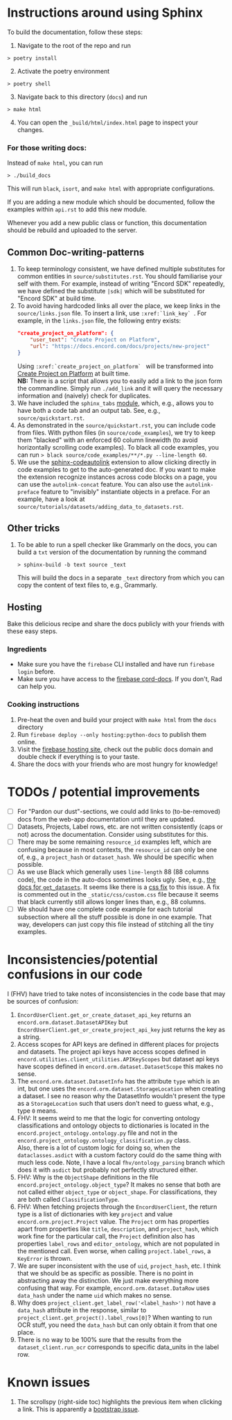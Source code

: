 # Instructions around using Sphinx

To build the documentation, follow these steps:

1. Navigate to the root of the repo and run 
```shell
> poetry install
```
2. Activate the poetry environment
```shell
> poetry shell
```
3. Navigate back to this directory (`docs`) and run
```shell
> make html
```
4. You can open the `_build/html/index.html` page to inspect your changes.

### For those writing docs:
Instead of `make html`, you can run
```shell
> ./build_docs
```
This will run `black`, `isort`, and `make html` with appropriate configurations. 


If you are adding a new module which should be documented, follow the examples within `api.rst` to add this new module.

Whenever you add a new public class or function, this documentation should be rebuild and uploaded to the server.

## Common Doc-writing-patterns
1. To keep terminology consistent, we have defined multiple substitutes for common entities in `source/substitutes.rst`. 
    You should familiarise your self with them.
    For example, instead of writing "Encord SDK" repeatedly, we have defined the substitute `|sdk|` which will be substituted for "Encord SDK" at build time.
2. To avoid having hardcoded links all over the place, we keep links in the `source/links.json` file. To insert a link, use ``:xref:`link_key` ``. 
   For example, in the `links.json` file, the following entry exists:
    ```json
    "create_project_on_platform": {
        "user_text": "Create Project on Platform",
        "url": "https://docs.encord.com/docs/projects/new-project"
    }
    ```
    Using ``:xref:`create_project_on_platform` `` will be transformed into [Create Project on Platform](https://docs.encord.com/docs/projects/new-project) at built time.  
    __NB:__ There is a script that allows you to easily add a link to the json form the
    commandline. Simply run `./add_link` and it will query the necessary information and
    (naively) check for duplicates.
3. We have included the `sphinx_tabs` [module](https://github.com/executablebooks/sphinx-tabs), which, e.g., allows you to have both a code tab and an output tab. See, e.g., `source/quickstart.rst`.
4. As demonstrated in the `source/quickstart.rst`, you can include code from files. 
    With python files (in `source/code_examples`), we try to keep them "blacked" with an enforced 60 column linewidth (to avoid horizontally scrolling code examples).
    To black all code examples, you can run `> black source/code_examples/**/*.py --line-length 60`.
5. We use the [sphinx-codeautolink](https://sphinx-codeautolink.readthedocs.io/en/latest/index.html)
    extension to allow clicking directly in code examples to get to the auto-generated doc.
    If you want to make the extension recognize instances across code blocks on a page, you can use the `autolink-concat` feature.
    You can also use the `autolink-preface` feature to "invisibly" instantiate objects in a preface.
    For an example, have a look at `source/tutorials/datasets/adding_data_to_datasets.rst`.

## Other tricks
1. To be able to run a spell checker like Grammarly on the docs, you can build a `txt` version of the documentation by running the command
   ```shell
   > sphinx-build -b text source _text
   ```
   This will build the docs in a separate `_text` directory from which you can copy the content of text files to, e.g., Grammarly.
   

## Hosting
Bake this delicious recipe and share the docs publicly with your friends with these easy steps.

### Ingredients
* Make sure you have the `firebase` CLI installed and have run `firebase login` before.
* Make sure you have access to the [firebase cord-docs](https://console.firebase.google.com/u/0/project/cord-docs/overview). If you don't, Rad can help you.

### Cooking instructions
1) Pre-heat the oven and build your project with `make html` from the `docs` directory
2) Run `firebase deploy --only hosting:python-docs` to publish them online.
3) Visit the [firebase hosting site](https://console.firebase.google.com/u/0/project/cord-docs/hosting/sites/python-docs), check out the public docs domain and double check if everything is to your taste.
4) Share the docs with your friends who are most hungry for knowledge! 

# TODOs / potential improvements
- [ ] For "Pardon our dust"-sections, we could add links to (to-be-removed) docs from the web-app documentation until they are updated.
- [ ] Datasets, Projects, Label rows, etc. are not written consistently (caps or not) across the documentation. Consider using substitutes for this.
- [ ] There may be some remaining `resource_id` examples left, which are confusing because in most contexts, the `resource_id` can only be one of, e.g., a `project_hash` or `dataset_hash`. We should be specific when possible.
- [ ] As we use Black which generally uses `line-length` 88 (88 columns code), the code in the auto-docs sometimes looks ugly. 
      See, e.g., [the docs for `get_datasets`](python.docs.encord.com/user_client.html#EncordUserClient.get_datasets).
      It seems like there is a [css fix](https://github.com/sphinx-doc/sphinx/issues/3092#issuecomment-258922773) to this issue.
      A fix is commented out in the `_static/css/custom.css` file because it seems that black currently still allows longer lines than, e.g., 88 columns.
- [ ] We should have one complete code example for each tutorial subsection where all the stuff possible is done in one example. 
      That way, developers can just copy this file instead of stitching all the tiny examples. 

# Inconsistencies/potential confusions in our code
I (FHV) have tried to take notes of inconsistencies in the code base that may be sources of confusion:

1. `EncordUserClient.get_or_create_dataset_api_key` returns an `encord.orm.dataset.DatasetAPIKey` but `EncordUserClient.get_or_create_project_api_key` just returns the key as a string. 
2. Access scopes for API keys are defined in different places for projects and datasets.
   The project api keys have access scopes defined in `encord.utilities.client_utilities.APIKeyScopes` but dataset api keys have scopes defined in `encord.orm.dataset.DatasetScope` this makes no sense. 
3. The `encord.orm.dataset.DatasetInfo` has the attribute `type` which is an int, but one uses the `encord.orm.dataset.StorageLocation` when creating a dataset. I see no reason why the DatasetInfo wouldn't present the type as a `StorageLocation` such that users don't need to guess what, e.g.,  type `0` means.
4. FHV: It seems weird to me that the logic for converting ontology classifications and ontology objects to dictionaries is located in the `encord.project_ontology.ontology.py` file and not in the `encord.project_ontology.ontology_classification.py` class.  
   Also, there is a lot of custom logic for doing so, when the `dataclasses.asdict` with a custom factory could do the same thing with much less code.
   Note, I have a local `fhv/ontology_parsing` branch which does it with `asdict` but probably not perfectly structured either.
5. FHV: Why is the `ObjectShape` definitions in the file `encord.project_ontology.object_type`? It makes no sense that both are not called either `object_type` or `object_shape`.
   For classifications, they are both called `ClassificationType`.
6. FHV: When fetching projects through the `EncordUserClient`, the return type is a list of dictionaries with key `project` and value `encord.orm.project.Project` value.
   The `Project` orm has properties apart from properties like `title`, `description`, and `project_hash`, which work fine for the particular call, the `Project` definition also has properties `label_rows` and `editor_ontology`, which are not populated in the mentioned call.
   Even worse, when calling `project.label_rows`, a `KeyError` is thrown.
7. We are super inconsistent with the use of `uid`, `project_hash`, etc. 
   I think that we should be as specific as possible. 
   There is no point in abstracting away the distinction. We just make everything more confusing that way.
   For example, `encord.orm.dataset.DataRow` uses `data_hash`  under the name `uid` which makes no sense.
8. Why does `project_client.get_label_row('<label_hash>')` not have a `data_hash` attribute in the response, similar to `project_client.get_project().label_rows[0]`?
   When wanting to run OCR stuff, you need the `data_hash` but can only obtain it from that one place.
9. There is no way to be 100% sure that the results from the `dataset_client.run_ocr` corresponds to specific data_units in the label row.


# Known issues
1. The scrollspy (right-side toc) highlights the previous item when clicking a link. This is apparently a [bootstrap issue](https://github.com/twbs/bootstrap/issues/32496). 
